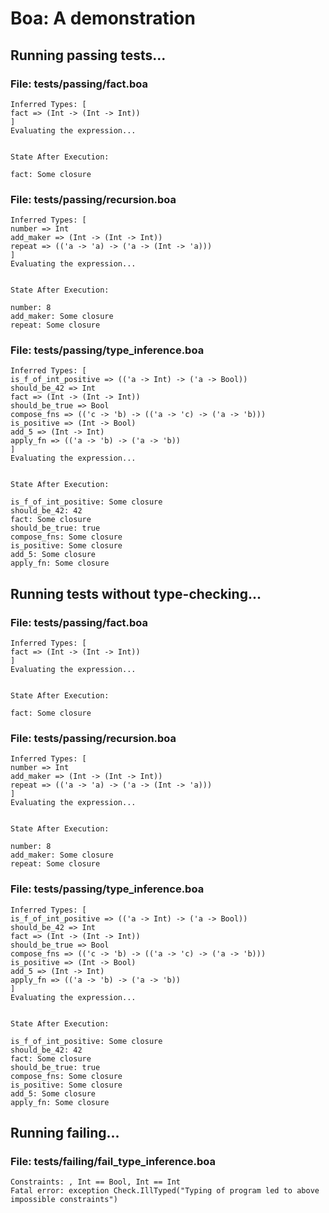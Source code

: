 # Boa: A demonstration
## Running passing tests...
### File: tests/passing/fact.boa
```
Inferred Types: [
fact => (Int -> (Int -> Int))
]
Evaluating the expression...


State After Execution:
  
fact: Some closure
```
### File: tests/passing/recursion.boa
```
Inferred Types: [
number => Int
add_maker => (Int -> (Int -> Int))
repeat => (('a -> 'a) -> ('a -> (Int -> 'a)))
]
Evaluating the expression...


State After Execution:
  
number: 8
add_maker: Some closure
repeat: Some closure
```
### File: tests/passing/type_inference.boa
```
Inferred Types: [
is_f_of_int_positive => (('a -> Int) -> ('a -> Bool))
should_be_42 => Int
fact => (Int -> (Int -> Int))
should_be_true => Bool
compose_fns => (('c -> 'b) -> (('a -> 'c) -> ('a -> 'b)))
is_positive => (Int -> Bool)
add_5 => (Int -> Int)
apply_fn => (('a -> 'b) -> ('a -> 'b))
]
Evaluating the expression...


State After Execution:
  
is_f_of_int_positive: Some closure
should_be_42: 42
fact: Some closure
should_be_true: true
compose_fns: Some closure
is_positive: Some closure
add_5: Some closure
apply_fn: Some closure
```
## Running tests without type-checking...
### File: tests/passing/fact.boa
```
Inferred Types: [
fact => (Int -> (Int -> Int))
]
Evaluating the expression...


State After Execution:
  
fact: Some closure
```
### File: tests/passing/recursion.boa
```
Inferred Types: [
number => Int
add_maker => (Int -> (Int -> Int))
repeat => (('a -> 'a) -> ('a -> (Int -> 'a)))
]
Evaluating the expression...


State After Execution:
  
number: 8
add_maker: Some closure
repeat: Some closure
```
### File: tests/passing/type_inference.boa
```
Inferred Types: [
is_f_of_int_positive => (('a -> Int) -> ('a -> Bool))
should_be_42 => Int
fact => (Int -> (Int -> Int))
should_be_true => Bool
compose_fns => (('c -> 'b) -> (('a -> 'c) -> ('a -> 'b)))
is_positive => (Int -> Bool)
add_5 => (Int -> Int)
apply_fn => (('a -> 'b) -> ('a -> 'b))
]
Evaluating the expression...


State After Execution:
  
is_f_of_int_positive: Some closure
should_be_42: 42
fact: Some closure
should_be_true: true
compose_fns: Some closure
is_positive: Some closure
add_5: Some closure
apply_fn: Some closure
```
## Running failing...
### File: tests/failing/fail_type_inference.boa
```
Constraints: , Int == Bool, Int == Int 
Fatal error: exception Check.IllTyped("Typing of program led to above impossible constraints")
```
